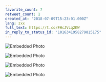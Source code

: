 ```yaml
---
favorite_count: 7
retweet_count: 1
created_at: "2018-07-09T15:23:01.000Z"
lang: zxx
full_text: https://t.co/FHcJVLq2KW
in_reply_to_status_id: "1016341958279815175"
---
```


<div class="gallery gallery-4">

![Embedded Photo](https://twitter-media-coderbyheart.s3.eu-north-1.amazonaws.com/1016341962620919809-DhrFjHLX0AAvdiq.jpg)

![Embedded Photo](https://twitter-media-coderbyheart.s3.eu-north-1.amazonaws.com/1016341962620919809-DhrFjHJWkAI1umT.jpg)

![Embedded Photo](https://twitter-media-coderbyheart.s3.eu-north-1.amazonaws.com/1016341962620919809-DhrFjHGW4AAkj0r.jpg)

![Embedded Photo](https://twitter-media-coderbyheart.s3.eu-north-1.amazonaws.com/1016341962620919809-DhrFjE1XcAU9-dc.jpg)

</div>

